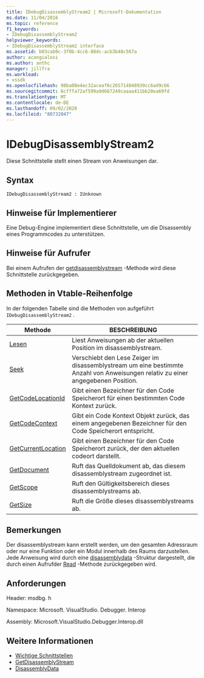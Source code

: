 ```yaml
---
title: IDebugDisassemblyStream2 | Microsoft-Dokumentation
ms.date: 11/04/2016
ms.topic: reference
f1_keywords:
- IDebugDisassemblyStream2
helpviewer_keywords:
- IDebugDisassemblyStream2 interface
ms.assetid: b03cab0c-3f0b-4cc6-88dc-acb3b48c567a
author: acangialosi
ms.author: anthc
manager: jillfra
ms.workload:
- vssdk
ms.openlocfilehash: 98ba08e4ec32aceaf6c265714848939cc6ad9c66
ms.sourcegitcommit: 6cfffa72af599a9d667249caaaa411bb28ea69fd
ms.translationtype: MT
ms.contentlocale: de-DE
ms.lasthandoff: 09/02/2020
ms.locfileid: "80732047"
---
```

# <a name="idebugdisassemblystream2"></a>IDebugDisassemblyStream2
Diese Schnittstelle stellt einen Stream von Anweisungen dar.

## <a name="syntax"></a>Syntax

```
IDebugDisassemblyStream2 : IUnknown
```

## <a name="notes-for-implementers"></a>Hinweise für Implementierer
 Eine Debug-Engine implementiert diese Schnittstelle, um die Disassembly eines Programmcodes zu unterstützen.

## <a name="notes-for-callers"></a>Hinweise für Aufrufer
 Bei einem Aufrufen der [getdisassemblystream](../../../extensibility/debugger/reference/idebugprogram2-getdisassemblystream.md) -Methode wird diese Schnittstelle zurückgegeben.

## <a name="methods-in-vtable-order"></a>Methoden in Vtable-Reihenfolge
 In der folgenden Tabelle sind die Methoden von aufgeführt `IDebugDisassemblyStream2` .

|Methode|BESCHREIBUNG|
|------------|-----------------|
|[Lesen](../../../extensibility/debugger/reference/idebugdisassemblystream2-read.md)|Liest Anweisungen ab der aktuellen Position im disassemblystream.|
|[Seek](../../../extensibility/debugger/reference/idebugdisassemblystream2-seek.md)|Verschiebt den Lese Zeiger im disassemblystream um eine bestimmte Anzahl von Anweisungen relativ zu einer angegebenen Position.|
|[GetCodeLocationId](../../../extensibility/debugger/reference/idebugdisassemblystream2-getcodelocationid.md)|Gibt einen Bezeichner für den Code Speicherort für einen bestimmten Code Kontext zurück.|
|[GetCodeContext](../../../extensibility/debugger/reference/idebugdisassemblystream2-getcodecontext.md)|Gibt ein Code Kontext Objekt zurück, das einem angegebenen Bezeichner für den Code Speicherort entspricht.|
|[GetCurrentLocation](../../../extensibility/debugger/reference/idebugdisassemblystream2-getcurrentlocation.md)|Gibt einen Bezeichner für den Code Speicherort zurück, der den aktuellen codeort darstellt.|
|[GetDocument](../../../extensibility/debugger/reference/idebugdisassemblystream2-getdocument.md)|Ruft das Quelldokument ab, das diesem disassemblystream zugeordnet ist.|
|[GetScope](../../../extensibility/debugger/reference/idebugdisassemblystream2-getscope.md)|Ruft den Gültigkeitsbereich dieses disassemblystreams ab.|
|[GetSize](../../../extensibility/debugger/reference/idebugdisassemblystream2-getsize.md)|Ruft die Größe dieses disassemblystreams ab.|

## <a name="remarks"></a>Bemerkungen
 Der disassemblystream kann erstellt werden, um den gesamten Adressraum oder nur eine Funktion oder ein Modul innerhalb des Raums darzustellen. Jede Anweisung wird durch eine [disassemblydata](../../../extensibility/debugger/reference/disassemblydata.md) -Struktur dargestellt, die durch einen Aufrufder [Read](../../../extensibility/debugger/reference/idebugdisassemblystream2-read.md) -Methode zurückgegeben wird.

## <a name="requirements"></a>Anforderungen
 Header: msdbg. h

 Namespace: Microsoft. VisualStudio. Debugger. Interop

 Assembly: Microsoft.VisualStudio.Debugger.Interop.dll

## <a name="see-also"></a>Weitere Informationen
- [Wichtige Schnittstellen](../../../extensibility/debugger/reference/core-interfaces.md)
- [GetDisassemblyStream](../../../extensibility/debugger/reference/idebugprogram2-getdisassemblystream.md)
- [DisassemblyData](../../../extensibility/debugger/reference/disassemblydata.md)
